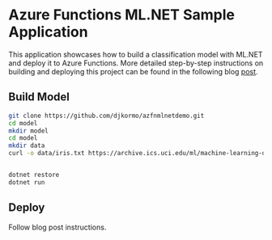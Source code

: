 # Azure Functions ML.NET Sample Application

This application showcases how to build a classification model with ML.NET and deploy it to Azure Functions. More detailed step-by-step instructions on building and deploying this project can be found in the following blog [post](http://luisquintanilla.me/2018/08/21/serverless-machine-learning-mlnet-azure-functions/).

## Build Model

```bash
git clone https://github.com/djkormo/azfnmlnetdemo.git
cd model
mkdir model
cd model
mkdir data
curl -o data/iris.txt https://archive.ics.uci.edu/ml/machine-learning-databases/iris/iris.data


dotnet restore
dotnet run
```

## Deploy

Follow blog post instructions.
